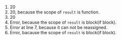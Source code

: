 1. 20
2. 20, because the scope of `result` is function.
3. 20
4. Error, because the scope of `result` is block(if block).
5. Error at line 7, because it can not be reassigned.
6. Error, bacause the scope of `result` is block(if block).